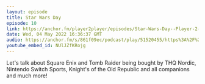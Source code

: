 ```yaml
---
layout: episode
title: Star Wars Day
episode: 10
link: https://anchor.fm/player2player/episodes/Star-Wars-Day--Player-2-Player-Ep-10-e1i2pg7
date: Wed, 04 May 2022 16:36:37 GMT
audio: https://anchor.fm/s/861f09ec/podcast/play/51520455/https%3A%2F%2Fd3ctxlq1ktw2nl.cloudfront.net%2Fstaging%2F2022-4-4%2Fe6f80033-855a-57b5-5441-d4752ffab3ad.mp3
youtube_embed_id: NUlJZfKRojg
---
```

Let's talk about Square Enix and Tomb Raider being bought by THQ Nordic, Nintendo Switch Sports, Knight's of the Old Republic and all companions and much more!
